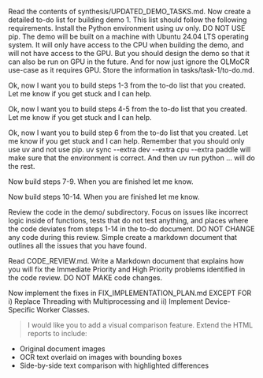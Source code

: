 Read the contents of synthesis/UPDATED_DEMO_TASKS.md. Now create a detailed to-do list for building demo 1. This list should follow the following requirements. Install the Python environment using uv only. DO NOT USE pip. The demo will be built on a machine with Ubuntu 24.04 LTS operating system. It will only have access to the CPU when building the demo, and will not have access to the GPU. But you should design the demo so that it can also be run on GPU in the future. And for now just ignore the OLMoCR use-case as it requires GPU. Store the information in tasks/task-1/to-do.md.

Ok, now I want you to build steps 1-3 from the to-do list that you created. Let me know if you get stuck and I can help.

Ok, now I want you to build steps 4-5 from the to-do list that you created. Let me know if you get stuck and I can help.

Ok, now I want you to build step 6 from the to-do list that you created. Let me know if you get stuck and I can help. Remember that you should only use uv and not use pip. uv sync --extra dev --extra cpu --extra paddle will make sure that the environment is correct. And then uv run python ... will do the rest.

Now build steps 7-9. When you are finished let me know.

Now build steps 10-14. When you are finished let me know.

Review the code in the demo/ subdirectory. Focus on issues like incorrect logic inside of functions, tests that do not test anything, and places where the code deviates from steps 1-14 in the to-do document. DO NOT CHANGE any code during this review. Simple create a markdown document that outlines all the issues that you have found.

Read CODE_REVIEW.md. Write a Markdown document that explains how you will fix the Immediate Priority and High Priority problems identified in the code review. DO NOT MAKE code changes.

Now implement the fixes in FIX_IMPLEMENTATION_PLAN.md EXCEPT FOR i) Replace Threading with Multiprocessing and ii) Implement Device-Specific Worker Classes.

 > I would like you to add a visual comparison feature. Extend the HTML reports to include:
 - Original document images 
 - OCR text overlaid on images with bounding boxes
 - Side-by-side text comparison with highlighted differences  